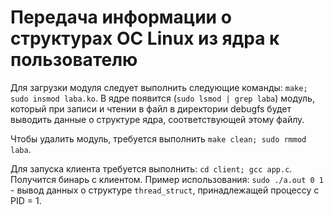 <h1>Передача информации о структурах ОС Linux из ядра к пользователю</h1>

Для загрузки модуля следует выполнить следующие команды: `make; sudo insmod laba.ko`. В ядре появится (`sudo lsmod | grep laba`) модуль, который при записи и чтении в файл в директории debugfs будет выводить данные о структуре ядра, соответствующей этому файлу.

Чтобы удалить модуль, требуется выполнить `make clean; sudo rmmod laba`.

Для запуска клиента требуется выполнить: `cd client; gcc app.c`. Получится бинарь с клиентом. Пример использования: `sudo ./a.out 0 1` - вывод данных о структуре `thread_struct`, принадлежащей процессу с PID = 1.
